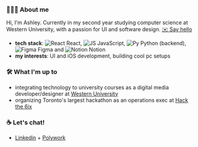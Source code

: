 ### 👩🏽‍💻 About me
Hi, I'm Ashley. Currently in my second year studying computer science at Western University, with a passion for UI and software design. [✉️ Say hello](mailto:aoyewol2@uwo.ca)
- **tech stack**: ![React](https://img.icons8.com/color/16/react-native.png) React, ![JS](https://img.icons8.com/color/16/javascript--v2.png) JavaScript, ![Py](https://img.icons8.com/color/16/python--v1.png) Python (backend), ![Figma](https://img.icons8.com/fluency/16/figma.png) Figma and ![Notion](https://img.icons8.com/doodle/16/notion.png) Notion
- **my interests**: UI and iOS development, building cool pc setups

### 🛠️ What I'm up to
- integrating technology to university courses as a digital media developer/designer at [Western University](https://itrc.uwo.ca/)
- organizing Toronto's largest hackathon as an operations exec at [Hack the 6ix](https://hackthe6ix.com/)

### ☕ Let's chat!
- [Linkedin](https://www.linkedin.com/in/aoyewol2/) + [Polywork](https://www.polywork.com/aoyewol2)
